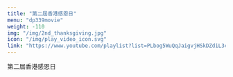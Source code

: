 ```yaml
---
title: "第二屆香港感恩日"
menu: "dp339movie"
weight: -110
img: "/img/2nd_thanksgiving.jpg"
icon: "/img/play_video_icon.svg"
link: "https://www.youtube.com/playlist?list=PLbog5WuQqJaigvjHSkDZdiL3ckxvaQxL_"
---
```

第二屆香港感恩日
